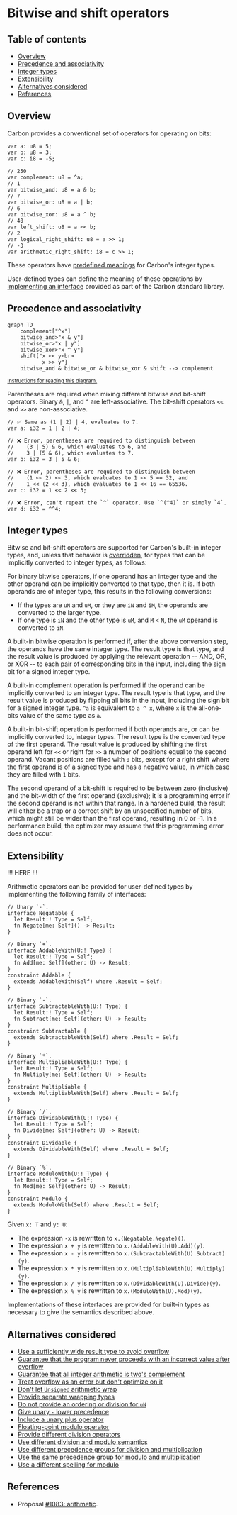 # Bitwise and shift operators

<!--
Part of the Carbon Language project, under the Apache License v2.0 with LLVM
Exceptions. See /LICENSE for license information.
SPDX-License-Identifier: Apache-2.0 WITH LLVM-exception
-->

<!-- toc -->

## Table of contents

-   [Overview](#overview)
-   [Precedence and associativity](#precedence-and-associativity)
-   [Integer types](#integer-types)
-   [Extensibility](#extensibility)
-   [Alternatives considered](#alternatives-considered)
-   [References](#references)

<!-- tocstop -->

## Overview

Carbon provides a conventional set of operators for operating on bits:

```
var a: u8 = 5;
var b: u8 = 3;
var c: i8 = -5;

// 250
var complement: u8 = ^a;
// 1
var bitwise_and: u8 = a & b;
// 7
var bitwise_or: u8 = a | b;
// 6
var bitwise_xor: u8 = a ^ b;
// 40
var left_shift: u8 = a << b;
// 2
var logical_right_shift: u8 = a >> 1;
// -3
var arithmetic_right_shift: i8 = c >> 1;
```

These operators have [predefined meanings](#integer-types) for Carbon's integer
types.

User-defined types can define the meaning of these operations by
[implementing an interface](#extensibility) provided as part of the Carbon
standard library.

## Precedence and associativity

```mermaid
graph TD
    complement["^x"]
    bitwise_and>"x & y"]
    bitwise_or>"x | y"]
    bitwise_xor>"x ^ y"]
    shift["x << y<br>
           x >> y"]
    bitwise_and & bitwise_or & bitwise_xor & shift --> complement
```

<small>[Instructions for reading this diagram.](README.md#precedence)</small>

Parentheses are required when mixing different bitwise and bit-shift operators.
Binary `&`, `|`, and `^` are left-associative. The bit-shift operators `<<` and
`>>` are non-associative.

```
// ✅ Same as (1 | 2) | 4, evaluates to 7.
var a: i32 = 1 | 2 | 4;

// ❌ Error, parentheses are required to distinguish between
//    (3 | 5) & 6, which evaluates to 6, and
//    3 | (5 & 6), which evaluates to 7.
var b: i32 = 3 | 5 & 6;

// ❌ Error, parentheses are required to distinguish between
//    (1 << 2) << 3, which evaluates to 1 << 5 == 32, and
//    1 << (2 << 3), which evaluates to 1 << 16 == 65536.
var c: i32 = 1 << 2 << 3;

// ❌ Error, can't repeat the `^` operator. Use `^(^4)` or simply `4`.
var d: i32 = ^^4;
```

## Integer types

Bitwise and bit-shift operators are supported for Carbon's built-in integer
types, and, unless that behavior is [overridden](#extensibility), for types that
can be implicitly converted to integer types, as follows:

For binary bitwise operators, if one operand has an integer type and the other
operand can be implicitly converted to that type, then it is. If both operands
are of integer type, this results in the following conversions:

-   If the types are `uN` and `uM`, or they are `iN` and `iM`, the operands are
    converted to the larger type.
-   If one type is `iN` and the other type is `uM`, and `M` < `N`, the `uM`
    operand is converted to `iN`.

A built-in bitwise operation is performed if, after the above conversion step,
the operands have the same integer type. The result type is that type, and the
result value is produced by applying the relevant operation -- AND, OR, or XOR
-- to each pair of corresponding bits in the input, including the sign bit for a
signed integer type.

A built-in complement operation is performed if the operand can be implicitly
converted to an integer type. The result type is that type, and the result value
is produced by flipping all bits in the input, including the sign bit for a
signed integer type. `^a` is equivalent to `a ^ x`, where `x` is the
all-one-bits value of the same type as `a`.

A built-in bit-shift operation is performed if both operands are, or can be
implicitly converted to, integer types. The result type is the converted type of
the first operand. The result value is produced by shifting the first operand
left for `<<` or right for `>>` a number of positions equal to the second
operand. Vacant positions are filled with `0` bits, except for a right shift
where the first operand is of a signed type and has a negative value, in which
case they are filled with `1` bits.

The second operand of a bit-shift is required to be between zero (inclusive) and
the bit-width of the first operand (exclusive); it is a programming error if the
second operand is not within that range. In a hardened build, the result will
either be a trap or a correct shift by an unspecified number of bits, which
might still be wider than the first operand, resulting in 0 or -1. In a
performance build, the optimizer may assume that this programming error does not
occur.

## Extensibility

!!! HERE !!!

Arithmetic operators can be provided for user-defined types by implementing the
following family of interfaces:

```
// Unary `-`.
interface Negatable {
  let Result:! Type = Self;
  fn Negate[me: Self]() -> Result;
}
```

```
// Binary `+`.
interface AddableWith(U:! Type) {
  let Result:! Type = Self;
  fn Add[me: Self](other: U) -> Result;
}
constraint Addable {
  extends AddableWith(Self) where .Result = Self;
}
```

```
// Binary `-`.
interface SubtractableWith(U:! Type) {
  let Result:! Type = Self;
  fn Subtract[me: Self](other: U) -> Result;
}
constraint Subtractable {
  extends SubtractableWith(Self) where .Result = Self;
}
```

```
// Binary `*`.
interface MultipliableWith(U:! Type) {
  let Result:! Type = Self;
  fn Multiply[me: Self](other: U) -> Result;
}
constraint Multipliable {
  extends MultipliableWith(Self) where .Result = Self;
}
```

```
// Binary `/`.
interface DividableWith(U:! Type) {
  let Result:! Type = Self;
  fn Divide[me: Self](other: U) -> Result;
}
constraint Dividable {
  extends DividableWith(Self) where .Result = Self;
}
```

```
// Binary `%`.
interface ModuloWith(U:! Type) {
  let Result:! Type = Self;
  fn Mod[me: Self](other: U) -> Result;
}
constraint Modulo {
  extends ModuloWith(Self) where .Result = Self;
}
```

Given `x: T` and `y: U`:

-   The expression `-x` is rewritten to `x.(Negatable.Negate)()`.
-   The expression `x + y` is rewritten to `x.(AddableWith(U).Add)(y)`.
-   The expression `x - y` is rewritten to
    `x.(SubtractableWith(U).Subtract)(y)`.
-   The expression `x * y` is rewritten to
    `x.(MultipliableWith(U).Multiply)(y)`.
-   The expression `x / y` is rewritten to `x.(DividableWith(U).Divide)(y)`.
-   The expression `x % y` is rewritten to `x.(ModuloWith(U).Mod)(y)`.

Implementations of these interfaces are provided for built-in types as necessary
to give the semantics described above.

## Alternatives considered

-   [Use a sufficiently wide result type to avoid overflow](/proposals/p1083.md#use-a-sufficiently-wide-result-type-to-avoid-overflow)
-   [Guarantee that the program never proceeds with an incorrect value after overflow](/proposals/p1083.md#guarantee-that-the-program-never-proceeds-with-an-incorrect-value-after-overflow)
-   [Guarantee that all integer arithmetic is two's complement](/proposals/p1083.md#guarantee-that-all-integer-arithmetic-is-twos-complement)
-   [Treat overflow as an error but don't optimize on it](/proposals/p1083.md#treat-overflow-as-an-error-but-dont-optimize-on-it)
-   [Don't let `Unsigned` arithmetic wrap](/proposals/p1083.md#dont-let-unsigned-arithmetic-wrap)
-   [Provide separate wrapping types](/proposals/p1083.md#provide-separate-wrapping-types)
-   [Do not provide an ordering or division for `uN`](/proposals/p1083.md#do-not-provide-an-ordering-or-division-for-un)
-   [Give unary `-` lower precedence](/proposals/p1083.md#give-unary---lower-precedence)
-   [Include a unary plus operator](/proposals/p1083.md#include-a-unary-plus-operator)
-   [Floating-point modulo operator](/proposals/p1083.md#floating-point-modulo-operator)
-   [Provide different division operators](/proposals/p1083.md#provide-different-division-operators)
-   [Use different division and modulo semantics](/proposals/p1083.md#use-different-division-and-modulo-semantics)
-   [Use different precedence groups for division and multiplication](/proposals/p1083.md#use-different-precedence-groups-for-division-and-multiplication)
-   [Use the same precedence group for modulo and multiplication](/proposals/p1083.md#use-the-same-precedence-group-for-modulo-and-multiplication)
-   [Use a different spelling for modulo](/proposals/p1083.md#use-a-different-spelling-for-modulo)

## References

-   Proposal
    [#1083: arithmetic](https://github.com/carbon-language/carbon-lang/pull/1083).
